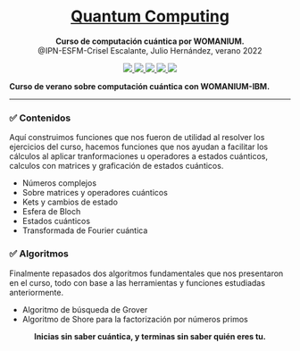 <h1 align="center">
  <a href="#">
    Quantum Computing
  </a>
</h1>

<p align="center">
  <strong>Curso de computación cuántica por WOMANIUM.</strong><br>
  @IPN-ESFM-Crisel Escalante, Julio Hernández, verano 2022
</p>

<p align="center">
    <a href="#">
        <img src="https://img.shields.io/badge/python-3670A0?style=for-the-badge&logo=python&logoColor=ffdd54" />
    </a>
  <a href="#">
        <img src="https://img.shields.io/badge/Matplotlib-%23ffffff.svg?style=for-the-badge&logo=Matplotlib&logoColor=black" />
    </a>
  <a href="#">
        <img src="https://img.shields.io/badge/latex-%23008080.svg?style=for-the-badge&logo=latex&logoColor=white" />
    </a>
  <a href="#">
        <img src="https://img.shields.io/badge/numpy-%23013243.svg?style=for-the-badge&logo=numpy&logoColor=white" />
    </a>
    <a href="#">
        <img src="https://img.shields.io/badge/Qiskit-%236929C4.svg?style=for-the-badge&logo=Qiskit&logoColor=white" />
    </a>
</p>


**Curso de verano sobre computación cuántica con WOMANIUM-IBM.**

---
### ✅ Contenidos

Aquí construimos funciones que nos fueron de utilidad al resolver los ejercicios del curso, hacemos funciones que nos ayudan a facilitar los cálculos al aplicar tranformaciones u operadores a estados cuánticos, calculos con matrices y graficación de estados cuánticos. 


- Números complejos
- Sobre matrices y operadores cuánticos
- Kets y cambios de estado 
- Esfera de Bloch
- Estados cuánticos
- Transformada de Fourier cuántica 

### ✅ Algoritmos

Finalmente repasados dos algoritmos fundamentales que nos presentaron en el curso, todo con base a las herramientas y funciones estudiadas anteriormente. 


- Algoritmo de búsqueda de Grover
- Algoritmo de Shore para la factorización por números primos 


<p align="center">
  <strong>Inicias sin saber cuántica, y terminas sin saber quién eres tu.</strong><br>
</p>

